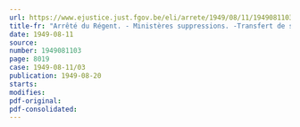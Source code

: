 ```yaml
---
url: https://www.ejustice.just.fgov.be/eli/arrete/1949/08/11/1949081103/justel
title-fr: "Arrêté du Régent. - Ministères suppressions. -Transfert de services"
date: 1949-08-11
source:
number: 1949081103
page: 8019
case: 1949-08-11/03
publication: 1949-08-20
starts:
modifies:
pdf-original:
pdf-consolidated:
---
```


